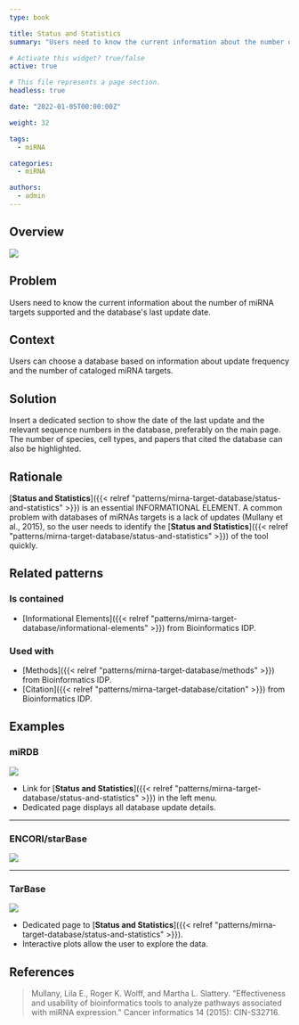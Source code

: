 ```yaml
---
type: book

title: Status and Statistics
summary: "Users need to know the current information about the number of miRNA targets supported and the database's last update date."

# Activate this widget? true/false
active: true

# This file represents a page section.
headless: true

date: "2022-01-05T00:00:00Z"

weight: 32

tags:
  - miRNA

categories:
  - miRNA

authors:
  - admin
---
```


## Overview

![](status-and-statistics.png)

## Problem

Users need to know the current information about the number of miRNA targets supported and the database's last update date.

## Context

Users can choose a database based on information about update frequency and the number of cataloged miRNA targets.


## Solution

Insert a dedicated section to show the date of the last update and the relevant sequence numbers in the database, preferably on the main page. The number of species, cell types, and papers that cited the database can also be highlighted.


## Rationale

[**Status and Statistics**]({{< relref "patterns/mirna-target-database/status-and-statistics" >}}) is an essential INFORMATIONAL ELEMENT. A common problem with databases of miRNAs targets is a lack of updates (Mullany et al., 2015), so the user needs to identify the [**Status and Statistics**]({{< relref "patterns/mirna-target-database/status-and-statistics" >}}) of the tool quickly.

## Related patterns

### Is contained

- [Informational Elements]({{< relref "patterns/mirna-target-database/informational-elements" >}}) from Bioinformatics IDP.

### Used with

- [Methods]({{< relref "patterns/mirna-target-database/methods" >}}) from Bioinformatics IDP.
- [Citation]({{< relref "patterns/mirna-target-database/citation" >}}) from Bioinformatics IDP.

## Examples

### miRDB

![](mirdb_status.png)
- Link for [**Status and Statistics**]({{< relref "patterns/mirna-target-database/status-and-statistics" >}}) in the left menu.
- Dedicated page displays all database update details.
---

### ENCORI/starBase

![](encori_status.png)

---

### TarBase

![](tarbase_status.png)

- Dedicated page to [**Status and Statistics**]({{< relref "patterns/mirna-target-database/status-and-statistics" >}}).
- Interactive plots allow the user to explore the data.

## References

>Mullany, Lila E., Roger K. Wolff, and Martha L. Slattery. "Effectiveness and usability of bioinformatics tools to analyze pathways associated with miRNA expression." Cancer informatics 14 (2015): CIN-S32716.